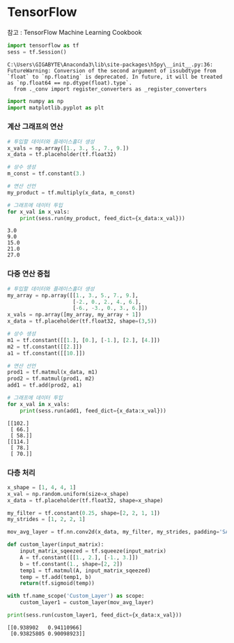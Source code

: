 
# TensorFlow

참고 : TensorFlow Machine Learning Cookbook


```python
import tensorflow as tf
sess = tf.Session()
```

    C:\Users\GIGABYTE\Anaconda3\lib\site-packages\h5py\__init__.py:36: FutureWarning: Conversion of the second argument of issubdtype from `float` to `np.floating` is deprecated. In future, it will be treated as `np.float64 == np.dtype(float).type`.
      from ._conv import register_converters as _register_converters
    


```python
import numpy as np
import matplotlib.pyplot as plt
```

### 계산 그래프의 연산


```python
# 투입할 데이터와 플레이스홀더 생성
x_vals = np.array([1., 3., 5., 7., 9.])
x_data = tf.placeholder(tf.float32)

# 상수 생성
m_const = tf.constant(3.)

# 연산 선언
my_product = tf.multiply(x_data, m_const)

# 그래프에 데이터 투입
for x_val in x_vals:
    print(sess.run(my_product, feed_dict={x_data:x_val}))
```

    3.0
    9.0
    15.0
    21.0
    27.0
    

### 다중 연산 중첩


```python
# 투입할 데이터와 플레이스홀더 생성
my_array = np.array([[1., 3., 5., 7., 9.], 
                     [-2., 0., 2., 4., 6.], 
                     [-6., -3., 0., 3., 6.]])
x_vals = np.array([my_array, my_array + 1])
x_data = tf.placeholder(tf.float32, shape=(3,5))

# 상수 생성
m1 = tf.constant([[1.], [0.], [-1.], [2.], [4.]])
m2 = tf.constant([[2.]])
a1 = tf.constant([[10.]])

# 연산 선언
prod1 = tf.matmul(x_data, m1)
prod2 = tf.matmul(prod1, m2)
add1 = tf.add(prod2, a1)

# 그래프에 데이터 투입
for x_val in x_vals:
    print(sess.run(add1, feed_dict={x_data:x_val}))
```

    [[102.]
     [ 66.]
     [ 58.]]
    [[114.]
     [ 78.]
     [ 70.]]
    

### 다층 처리


```python
x_shape = [1, 4, 4, 1]
x_val = np.random.uniform(size=x_shape)
x_data = tf.placeholder(tf.float32, shape=x_shape)

my_filter = tf.constant(0.25, shape=[2, 2, 1, 1])
my_strides = [1, 2, 2, 1]

mov_avg_layer = tf.nn.conv2d(x_data, my_filter, my_strides, padding='SAME', name='Moving_Avg_Window')
```


```python
def custom_layer(input_matrix):
    input_matrix_sqeezed = tf.squeeze(input_matrix)
    A = tf.constant([[1., 2.], [-1., 3.]])
    b = tf.constant(1., shape=[2, 2])
    temp1 = tf.matmul(A, input_matrix_sqeezed)
    temp = tf.add(temp1, b)
    return(tf.sigmoid(temp))
```


```python
with tf.name_scope('Custom_Layer') as scope:
    custom_layer1 = custom_layer(mov_avg_layer)
```


```python
print(sess.run(custom_layer1, feed_dict={x_data:x_val}))
```

    [[0.938902   0.94110966]
     [0.93825805 0.90098923]]
    
